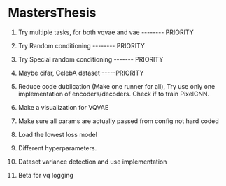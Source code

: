 # MastersThesis

1. Try multiple tasks, for both vqvae and vae -------- PRIORITY

2. Try Random conditioning -------- PRIORITY

3. Try Special random conditioning ------- PRIORITY

4. Maybe cifar, CelebA dataset -----PRIORITY

5. Reduce code dublication (Make one runner for all), Try use only one implementation of encoders/decoders.
Check if to train PixelCNN. 

6. Make a visualization for VQVAE

7. Make sure all params are actually passed from config not hard coded

8. Load the lowest loss model

9. Different hyperparameters.

10. Dataset variance detection and use implementation

11. Beta for vq logging

